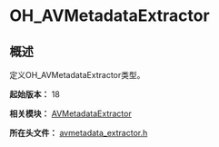 # OH_AVMetadataExtractor

## 概述

定义OH_AVMetadataExtractor类型。

**起始版本：** 18

**相关模块：** [AVMetadataExtractor](capi-avmetadataextractor.md)

**所在头文件：** [avmetadata_extractor.h](capi-avmetadata-extractor-h.md)
